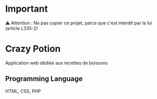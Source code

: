 # Important

&#9888; Attention : Ne pas copier ce projet, parce que c'est interdit par la loi (article L335-2)

# Crazy Potion

Application web dédiée aux recettes de boissons

## Programming Language

HTML, CSS, PHP

